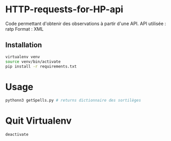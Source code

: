 # HTTP-requests-for-HP-api

Code permettant d'obtenir des observations à partir d'une API.
API utilisée : ratp
Format : XML

## Installation
```bash
virtualenv venv
source venv/bin/activate
pip install -r requirements.txt
```
# Usage
```python
pythonn3 getSpells.py # returns dictionnaire des sortilèges
```
# Quit Virtualenv
```bash
deactivate
``` 
